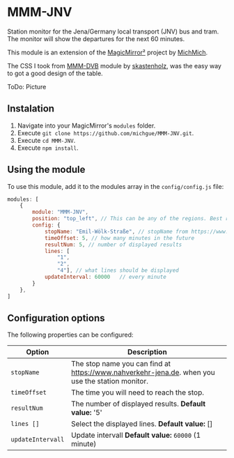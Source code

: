 # MMM-JNV
Station monitor for the Jena/Germany local transport (JNV) bus and tram. The monitor will show the departures for the next 60 minutes.

This module is an extension of the [MagicMirror²](https://github.com/MichMich/MagicMirror) project by [MichMich](https://github.com/MichMich/).

The CSS I took from [MMM-DVB](https://github.com/skastenholz/MMM-DVB) module by [skastenholz](https://github.com/skastenholz), was the easy way to got a good design of the table.

ToDo: Picture

## Instalation

1. Navigate into your MagicMirror's `modules` folder.
1. Execute `git clone https://github.com/michgue/MMM-JNV.git`.
1. Execute `cd MMM-JNV`.
1. Execute `npm install`.

## Using the module

To use this module, add it to the modules array in the `config/config.js` file:

````javascript
modules: [
	{
		module: "MMM-JNV",
		position: "top_left", // This can be any of the regions. Best results in left or right regions.
		config: {
			stopName: "Emil-Wölk-Straße", // stopName from https://www.nahverkehr-jena.de
			timeOffset: 5, // how many minutes in the future
			resultNum: 5, // number of displayed results
			lines: [
				"1",
				"2",
				"4"], // what lines should be displayed
			updateInterval: 60000	// every minute
		}
	},
]
````
## Configuration options

The following properties can be configured:


| Option                       | Description
| ---------------------------- | -----------
| `stopName`                   | The stop name you can find at https://www.nahverkehr-jena.de. when you use the station monitor. 
| `timeOffset`                 | The time you will need to reach the stop.
| `resultNum`                  | The number of displayed results. **Default value:** '5'
| `lines []`                   | Select the displayed lines. **Default value:** []
| `updateIntervall`            | Update intervall **Default value:** `60000` (1 minute)

